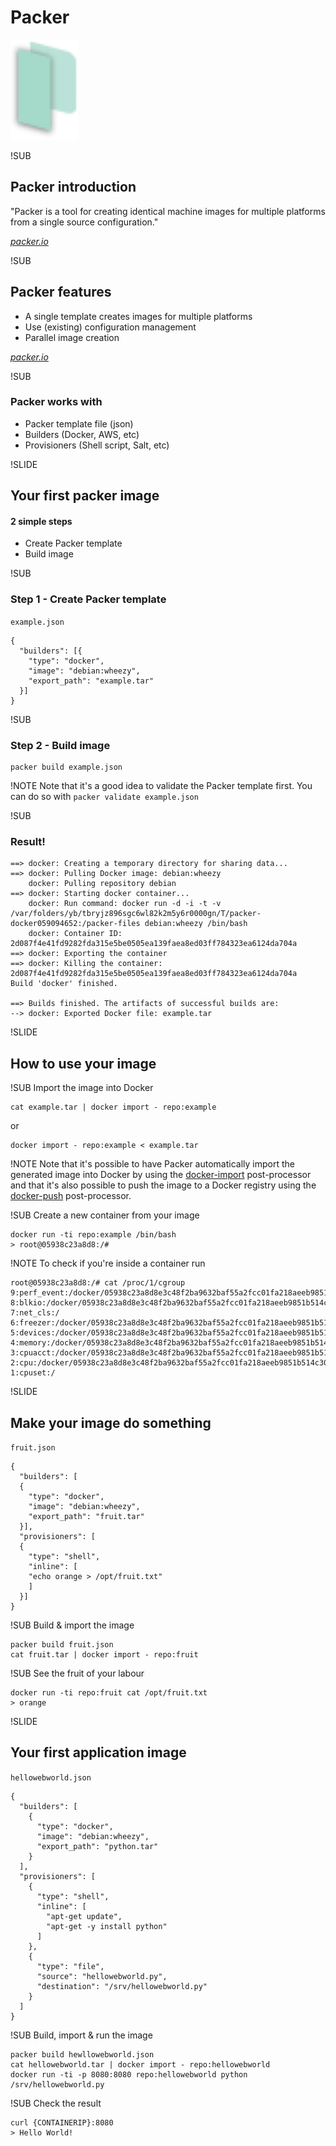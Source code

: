 # Packer
![Packer logo](img/packer.png) <!-- .element: class="noborder" -->


!SUB
## Packer introduction

"Packer is a tool for creating identical machine images for multiple platforms from a single source configuration."

[_packer.io_](http://www.packer.io)

!SUB
## Packer features

- A single template  creates images for multiple platforms
- Use (existing) configuration management
- Parallel image creation

[_packer.io_](http://www.packer.io/intro)

!SUB
### Packer works with

- Packer template file (json)
- Builders (Docker, AWS, etc)  
- Provisioners (Shell script, Salt, etc)


!SLIDE
## Your first packer image
#### 2 simple steps

- Create Packer template
- Build image


!SUB
### Step 1 - Create Packer template
`example.json`
```
{
  "builders": [{
    "type": "docker",
    "image": "debian:wheezy",
    "export_path": "example.tar"
  }]
}
```

!SUB
### Step 2 - Build image
```
packer build example.json
```

!NOTE
Note that it's a good idea to validate the Packer template first.
You can do so with `packer validate example.json`


!SUB
### Result! 
```
==> docker: Creating a temporary directory for sharing data...
==> docker: Pulling Docker image: debian:wheezy
    docker: Pulling repository debian
==> docker: Starting docker container...
    docker: Run command: docker run -d -i -t -v /var/folders/yb/tbryjz896sgc6wl82k2m5y6r0000gn/T/packer-docker059094652:/packer-files debian:wheezy /bin/bash
    docker: Container ID: 2d087f4e41fd9282fda315e5be0505ea139faea8ed03ff784323ea6124da704a
==> docker: Exporting the container
==> docker: Killing the container: 2d087f4e41fd9282fda315e5be0505ea139faea8ed03ff784323ea6124da704a
Build 'docker' finished.

==> Builds finished. The artifacts of successful builds are:
--> docker: Exported Docker file: example.tar
```


!SLIDE
## How to use your image

!SUB
Import the image into Docker

```
cat example.tar | docker import - repo:example
```
or
```
docker import - repo:example < example.tar
```

!NOTE
Note that it's possible to have Packer automatically import the generated image into Docker by using the [docker-import](http://www.packer.io/docs/post-processors/docker-import.html) post-processor
and that it's also possible to push the image to a Docker registry using the [docker-push](http://www.packer.io/docs/post-processors/docker-push.html) post-processor.

!SUB
Create a new container from your image
```
docker run -ti repo:example /bin/bash
> root@05938c23a8d8:/#
```

!NOTE
To check if you're inside a container run
```
root@05938c23a8d8:/# cat /proc/1/cgroup
9:perf_event:/docker/05938c23a8d8e3c48f2ba9632baf55a2fcc01fa218aeeb9851b514c30df851e5
8:blkio:/docker/05938c23a8d8e3c48f2ba9632baf55a2fcc01fa218aeeb9851b514c30df851e5
7:net_cls:/
6:freezer:/docker/05938c23a8d8e3c48f2ba9632baf55a2fcc01fa218aeeb9851b514c30df851e5
5:devices:/docker/05938c23a8d8e3c48f2ba9632baf55a2fcc01fa218aeeb9851b514c30df851e5
4:memory:/docker/05938c23a8d8e3c48f2ba9632baf55a2fcc01fa218aeeb9851b514c30df851e5
3:cpuacct:/docker/05938c23a8d8e3c48f2ba9632baf55a2fcc01fa218aeeb9851b514c30df851e5
2:cpu:/docker/05938c23a8d8e3c48f2ba9632baf55a2fcc01fa218aeeb9851b514c30df851e5
1:cpuset:/
```


!SLIDE
## Make your image do something
`fruit.json`
```
{
  "builders": [
  {
    "type": "docker",
    "image": "debian:wheezy",
    "export_path": "fruit.tar"
  }],
  "provisioners": [
  {
    "type": "shell",
    "inline": [
    "echo orange > /opt/fruit.txt"
    ]
  }]
}
```

!SUB
Build & import the image
```
packer build fruit.json
cat fruit.tar | docker import - repo:fruit
```

!SUB
See the fruit of your labour
```
docker run -ti repo:fruit cat /opt/fruit.txt
> orange
```

!SLIDE
## Your first application image
`hellowebworld.json`
```
{
  "builders": [
    {
      "type": "docker",
      "image": "debian:wheezy",
      "export_path": "python.tar"
    }
  ],
  "provisioners": [
    {
      "type": "shell",
      "inline": [
        "apt-get update",
        "apt-get -y install python"
      ]
    },
    {
      "type": "file",
      "source": "hellowebworld.py",
      "destination": "/srv/hellowebworld.py"
    }
  ]
}
```

!SUB
Build, import & run the image
```
packer build hewllowebworld.json
cat hellowebworld.tar | docker import - repo:hellowebworld
docker run -ti -p 8080:8080 repo:hellowebworld python /srv/hellowebworld.py
```

!SUB
Check the result
```
curl {CONTAINERIP}:8080
> Hello World!
```